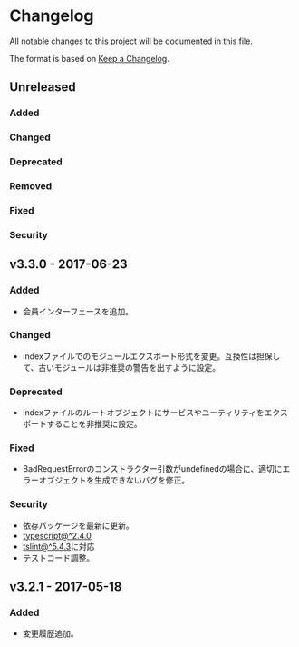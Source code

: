 # Changelog
All notable changes to this project will be documented in this file.

The format is based on [Keep a Changelog](http://keepachangelog.com/).

## Unreleased
### Added

### Changed

### Deprecated

### Removed

### Fixed

### Security

## v3.3.0 - 2017-06-23
### Added
- 会員インターフェースを追加。

### Changed
- indexファイルでのモジュールエクスポート形式を変更。互換性は担保して、古いモジュールは非推奨の警告を出すように設定。

### Deprecated
- indexファイルのルートオブジェクトにサービスやユーティリティをエクスポートすることを非推奨に設定。

### Fixed
- BadRequestErrorのコンストラクター引数がundefinedの場合に、適切にエラーオブジェクトを生成できないバグを修正。

### Security
- 依存パッケージを最新に更新。
- [typescript@^2.4.0](https://github.com/Microsoft/TypeScript)
- [tslint@^5.4.3](https://github.com/palantir/tslint)に対応
- テストコード調整。

## v3.2.1 - 2017-05-18
### Added
- 変更履歴追加。
